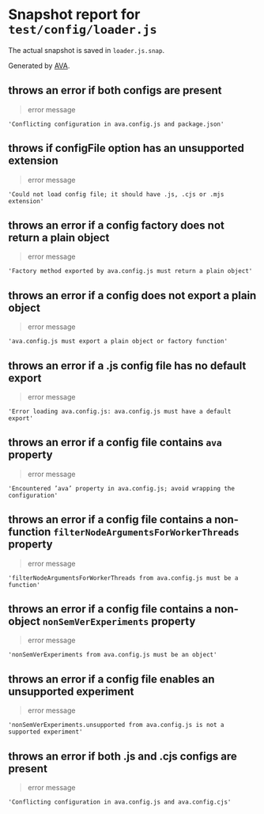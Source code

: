 # Snapshot report for `test/config/loader.js`

The actual snapshot is saved in `loader.js.snap`.

Generated by [AVA](https://avajs.dev).

## throws an error if both configs are present

> error message

    'Conflicting configuration in ava.config.js and package.json'

## throws if configFile option has an unsupported extension

> error message

    'Could not load config file; it should have .js, .cjs or .mjs extension'

## throws an error if a config factory does not return a plain object

> error message

    'Factory method exported by ava.config.js must return a plain object'

## throws an error if a config does not export a plain object

> error message

    'ava.config.js must export a plain object or factory function'

## throws an error if a .js config file has no default export

> error message

    'Error loading ava.config.js: ava.config.js must have a default export'

## throws an error if a config file contains `ava` property

> error message

    'Encountered ’ava’ property in ava.config.js; avoid wrapping the configuration'

## throws an error if a config file contains a non-function `filterNodeArgumentsForWorkerThreads` property

> error message

    'filterNodeArgumentsForWorkerThreads from ava.config.js must be a function'

## throws an error if a config file contains a non-object `nonSemVerExperiments` property

> error message

    'nonSemVerExperiments from ava.config.js must be an object'

## throws an error if a config file enables an unsupported experiment

> error message

    'nonSemVerExperiments.unsupported from ava.config.js is not a supported experiment'

## throws an error if both .js and .cjs configs are present

> error message

    'Conflicting configuration in ava.config.js and ava.config.cjs'
